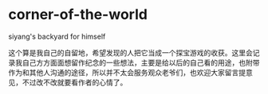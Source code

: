 # corner-of-the-world
siyang's backyard for himself

这个算是我自己的自留地，希望发现的人把它当成一个探宝游戏的收获。这里会记录我自己方方面面想留作纪念的一些想法，主要是给以后的自己看的用途，也附带作为和其他人沟通的途径，所以并不太会服务观众老爷们，也欢迎大家留言提意见，不过改不改就要看作者的心情了。
